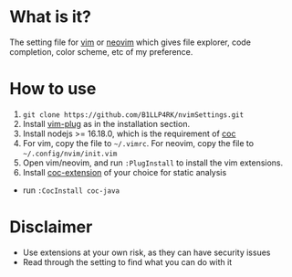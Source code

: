 # What is it?
The setting file for [vim](https://www.vim.org/) or [neovim](https://neovim.io/) which gives file explorer, code completion, color scheme, etc of my preference.

# How to use
1. `git clone https://github.com/B1LLP4RK/nvimSettings.git`
2. Install [vim-plug](https://github.com/junegunn/vim-plug) as in the installation section.
3. Install nodejs >= 16.18.0, which is the requirement of [coc](https://github.com/neoclide/coc.nvim)
4. For vim, copy the file to `~/.vimrc`. For neovim, copy the file to `~/.config/nvim/init.vim`
5. Open vim/neovim, and run `:PlugInstall` to install the vim extensions.
6. Install [coc-extension](https://github.com/neoclide/coc.nvim/wiki/Using-coc-extensions) of your choice for static analysis
- run `:CocInstall coc-java`

# Disclaimer
- Use extensions at your own risk, as they can have security issues
- Read through the setting to find what you can do with it
